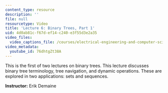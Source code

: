 ```yaml
---
content_type: resource
description: ''
file: null
resourcetype: Video
title: 'Lecture 6: Binary Trees, Part 1'
uid: 4d0ab81c-f67d-ef14-c240-e3f55d3e2a35
video_files:
  video_captions_file: /courses/electrical-engineering-and-computer-science/6-006-introduction-to-algorithms-spring-2020/lecture-videos/lecture-6-binary-trees-part-1/76dhtgZt38A.vtt
video_metadata:
  youtube_id: 76dhtgZt38A
---
```


This is the first of two lectures on binary trees. This lecture discusses binary tree terminology, tree navigation, and dynamic operations. These are explored in two applications: sets and sequences.

**Instructor:** Erik Demaine